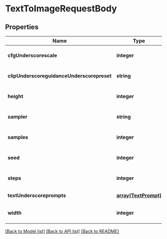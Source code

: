 # TextToImageRequestBody

## Properties
Name | Type | Description | Notes
------------ | ------------- | ------------- | -------------
**cfgUnderscorescale** | **integer** |  | [optional] [default to 7]
**clipUnderscoreguidanceUnderscorepreset** | **string** |  | [optional] [default to NONE]
**height** | **integer** |  | [optional] [default to 512]
**sampler** | **string** |  | [optional] [default to null]
**samples** | **integer** |  | [optional] [default to 1]
**seed** | **integer** |  | [optional] [default to null]
**steps** | **integer** |  | [optional] [default to 50]
**textUnderscoreprompts** | [**array[TextPrompt]**](TextPrompt.md) |  | [default to null]
**width** | **integer** |  | [optional] [default to 512]

[[Back to Model list]](../README.md#documentation-for-models) [[Back to API list]](../README.md#documentation-for-api-endpoints) [[Back to README]](../README.md)


